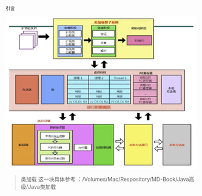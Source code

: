 `引言`

![image-20210331223406379](第二章-类加载子系统.assets/image-20210331223406379.png)

> 类加载  这一块具体参考  ：/Volumes/Mac/Respository/MD-Book/Java高级/Java类加载